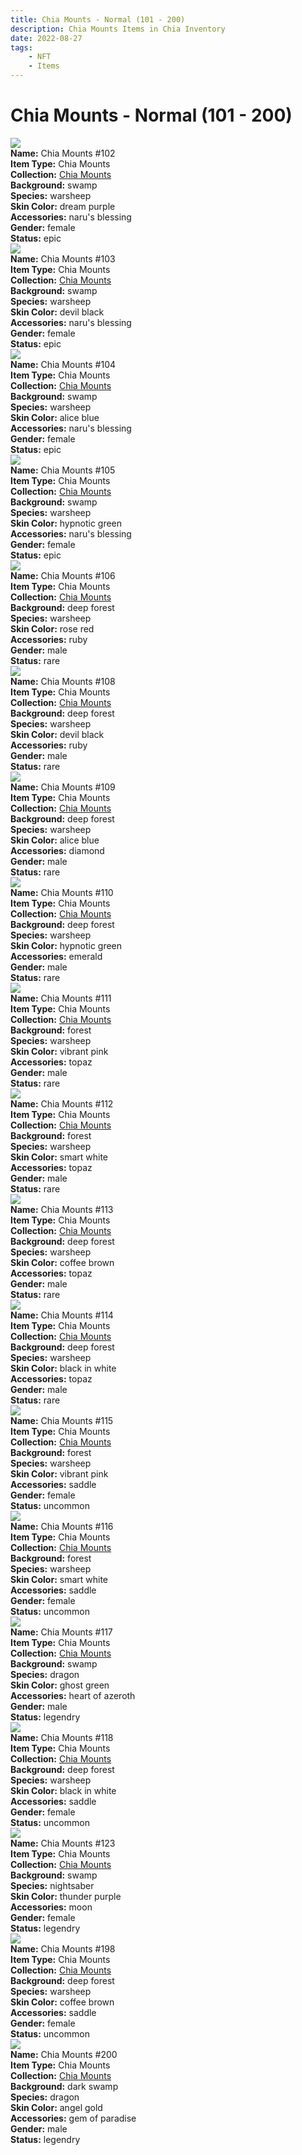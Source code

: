 ```yaml
---
title: Chia Mounts - Normal (101 - 200)
description: Chia Mounts Items in Chia Inventory
date: 2022-08-27
tags:
    - NFT
    - Items
---
```


# Chia Mounts - Normal (101 - 200)
<div class="item_thumbnail">
<img loading="lazy" src="https://57hctjf4hochlnwhoarxhcyvif4smadfiysgives5yh32mulhl4q.arweave.net/784ppLw7hHW2x3Ajc4sVQXkmAGVGJGRUku4PvTKLOvk"><br/>
<div><strong>Name:</strong> Chia Mounts #102</div>
<div><strong>Item Type:</strong> Chia Mounts</div>
<div><strong>Collection:</strong> <a href="https://www.spacescan.io/xch/nft/collection/col1ykj00rq56xs235zumwcwa3w7j927cqfgqatvp795q4wav5fs5hrqu668my">Chia Mounts</a></div>
<div><strong>Background:</strong> swamp</div>
<div><strong>Species:</strong> warsheep</div>
<div><strong>Skin Color:</strong> dream purple</div>
<div><strong>Accessories:</strong> naru's blessing</div>
<div><strong>Gender:</strong> female</div>
<div><strong>Status:</strong> epic</div>
</div>
<div class="item_thumbnail">
<img loading="lazy" src="https://tti5jhksmwhpaedfumul6f65pak6fetls2yw7xrz3c4t54k3pibq.arweave.net/nNHUnVJljvAQZaMovxfdeBXikmuWsW_eOdi5PvFbegM"><br/>
<div><strong>Name:</strong> Chia Mounts #103</div>
<div><strong>Item Type:</strong> Chia Mounts</div>
<div><strong>Collection:</strong> <a href="https://www.spacescan.io/xch/nft/collection/col1ykj00rq56xs235zumwcwa3w7j927cqfgqatvp795q4wav5fs5hrqu668my">Chia Mounts</a></div>
<div><strong>Background:</strong> swamp</div>
<div><strong>Species:</strong> warsheep</div>
<div><strong>Skin Color:</strong> devil black</div>
<div><strong>Accessories:</strong> naru's blessing</div>
<div><strong>Gender:</strong> female</div>
<div><strong>Status:</strong> epic</div>
</div>
<div class="item_thumbnail">
<img loading="lazy" src="https://reln3i7gy66a7vhhcijpo7opjtd6xsnhysjlyzmdgepig2bembqq.arweave.net/iRbdo-bHvA_U5xIS933PTMfryafEkrxlgzEeg2gkYGE"><br/>
<div><strong>Name:</strong> Chia Mounts #104</div>
<div><strong>Item Type:</strong> Chia Mounts</div>
<div><strong>Collection:</strong> <a href="https://www.spacescan.io/xch/nft/collection/col1ykj00rq56xs235zumwcwa3w7j927cqfgqatvp795q4wav5fs5hrqu668my">Chia Mounts</a></div>
<div><strong>Background:</strong> swamp</div>
<div><strong>Species:</strong> warsheep</div>
<div><strong>Skin Color:</strong> alice blue</div>
<div><strong>Accessories:</strong> naru's blessing</div>
<div><strong>Gender:</strong> female</div>
<div><strong>Status:</strong> epic</div>
</div>
<div class="item_thumbnail">
<img loading="lazy" src="https://psdoxfcnc6ifjco6rttt5d6z6nmtg7quch5m2wmkqwkhk33zklra.arweave.net/fIbrlE0XkFSJ3oznPo_Z81kzfhQR-s1ZioWUdW95UuI"><br/>
<div><strong>Name:</strong> Chia Mounts #105</div>
<div><strong>Item Type:</strong> Chia Mounts</div>
<div><strong>Collection:</strong> <a href="https://www.spacescan.io/xch/nft/collection/col1ykj00rq56xs235zumwcwa3w7j927cqfgqatvp795q4wav5fs5hrqu668my">Chia Mounts</a></div>
<div><strong>Background:</strong> swamp</div>
<div><strong>Species:</strong> warsheep</div>
<div><strong>Skin Color:</strong> hypnotic green</div>
<div><strong>Accessories:</strong> naru's blessing</div>
<div><strong>Gender:</strong> female</div>
<div><strong>Status:</strong> epic</div>
</div>
<div class="item_thumbnail">
<img loading="lazy" src="https://ctt26opjc62p4qlbrn54snupabb3mx5yevkhlsjukixlv4xpbc6a.arweave.net/FOevOekXtP5BYYt7yTaPAEO2X7glVHXJNFIuuvLvCLw"><br/>
<div><strong>Name:</strong> Chia Mounts #106</div>
<div><strong>Item Type:</strong> Chia Mounts</div>
<div><strong>Collection:</strong> <a href="https://www.spacescan.io/xch/nft/collection/col1ykj00rq56xs235zumwcwa3w7j927cqfgqatvp795q4wav5fs5hrqu668my">Chia Mounts</a></div>
<div><strong>Background:</strong> deep forest</div>
<div><strong>Species:</strong> warsheep</div>
<div><strong>Skin Color:</strong> rose red</div>
<div><strong>Accessories:</strong> ruby</div>
<div><strong>Gender:</strong> male</div>
<div><strong>Status:</strong> rare</div>
</div>
<div class="item_thumbnail">
<img loading="lazy" src="https://4uefeoxodvkpf2dobwh2kzp65pfk4eaoocxl5jmsq3wphzckjiuq.arweave.net/5QhSOu4dVPLobg2PpWX-68quEA5wrr6lkobs8-RKSik"><br/>
<div><strong>Name:</strong> Chia Mounts #108</div>
<div><strong>Item Type:</strong> Chia Mounts</div>
<div><strong>Collection:</strong> <a href="https://www.spacescan.io/xch/nft/collection/col1ykj00rq56xs235zumwcwa3w7j927cqfgqatvp795q4wav5fs5hrqu668my">Chia Mounts</a></div>
<div><strong>Background:</strong> deep forest</div>
<div><strong>Species:</strong> warsheep</div>
<div><strong>Skin Color:</strong> devil black</div>
<div><strong>Accessories:</strong> ruby</div>
<div><strong>Gender:</strong> male</div>
<div><strong>Status:</strong> rare</div>
</div>
<div class="item_thumbnail">
<img loading="lazy" src="https://va6bvljhnn7slfyjvcnys5zwletlewwjmbekbvpvfi6nqfwzt6wa.arweave.net/qDwarSdrfyWXCaibiXc2WSayWslgSKDV9So82BbZn6w"><br/>
<div><strong>Name:</strong> Chia Mounts #109</div>
<div><strong>Item Type:</strong> Chia Mounts</div>
<div><strong>Collection:</strong> <a href="https://www.spacescan.io/xch/nft/collection/col1ykj00rq56xs235zumwcwa3w7j927cqfgqatvp795q4wav5fs5hrqu668my">Chia Mounts</a></div>
<div><strong>Background:</strong> deep forest</div>
<div><strong>Species:</strong> warsheep</div>
<div><strong>Skin Color:</strong> alice blue</div>
<div><strong>Accessories:</strong> diamond</div>
<div><strong>Gender:</strong> male</div>
<div><strong>Status:</strong> rare</div>
</div>
<div class="item_thumbnail">
<img loading="lazy" src="https://seyibdo22cim2jmieenmdec5olbeh7q7cvdoz5643fkbeekzjica.arweave.net/kTCAjdrQkM0liCEawZBdcsJD_h8VRuz33NlUEhFZSgQ"><br/>
<div><strong>Name:</strong> Chia Mounts #110</div>
<div><strong>Item Type:</strong> Chia Mounts</div>
<div><strong>Collection:</strong> <a href="https://www.spacescan.io/xch/nft/collection/col1ykj00rq56xs235zumwcwa3w7j927cqfgqatvp795q4wav5fs5hrqu668my">Chia Mounts</a></div>
<div><strong>Background:</strong> deep forest</div>
<div><strong>Species:</strong> warsheep</div>
<div><strong>Skin Color:</strong> hypnotic green</div>
<div><strong>Accessories:</strong> emerald</div>
<div><strong>Gender:</strong> male</div>
<div><strong>Status:</strong> rare</div>
</div>
<div class="item_thumbnail">
<img loading="lazy" src="https://oz47pe6pv62ld72fbyukdg56qvwau3czdvogtkkcdp4v4jrujqwq.arweave.net/dnn3k8-vtLH_RQ4ooZu-hWwKbFkdXGmpQhv5XiY0TC0"><br/>
<div><strong>Name:</strong> Chia Mounts #111</div>
<div><strong>Item Type:</strong> Chia Mounts</div>
<div><strong>Collection:</strong> <a href="https://www.spacescan.io/xch/nft/collection/col1ykj00rq56xs235zumwcwa3w7j927cqfgqatvp795q4wav5fs5hrqu668my">Chia Mounts</a></div>
<div><strong>Background:</strong> forest</div>
<div><strong>Species:</strong> warsheep</div>
<div><strong>Skin Color:</strong> vibrant pink</div>
<div><strong>Accessories:</strong> topaz</div>
<div><strong>Gender:</strong> male</div>
<div><strong>Status:</strong> rare</div>
</div>
<div class="item_thumbnail">
<img loading="lazy" src="https://jlmby4heqdajqbzkdirwkor6aa3ggx5ds6lvmhmubl5qvwun425a.arweave.net/StgccOSAwJgHKhojZTo-ADZjX6OXl1YdlAr7CtqN5ro"><br/>
<div><strong>Name:</strong> Chia Mounts #112</div>
<div><strong>Item Type:</strong> Chia Mounts</div>
<div><strong>Collection:</strong> <a href="https://www.spacescan.io/xch/nft/collection/col1ykj00rq56xs235zumwcwa3w7j927cqfgqatvp795q4wav5fs5hrqu668my">Chia Mounts</a></div>
<div><strong>Background:</strong> forest</div>
<div><strong>Species:</strong> warsheep</div>
<div><strong>Skin Color:</strong> smart white</div>
<div><strong>Accessories:</strong> topaz</div>
<div><strong>Gender:</strong> male</div>
<div><strong>Status:</strong> rare</div>
</div>
<div class="item_thumbnail">
<img loading="lazy" src="https://xlxbq5zqhqz6is7u2lyon2errzheiurbnsvkyyb2krseuylxrhwa.arweave.net/uu4YdzA8M-RL9NLw5uiRjk5EUiFsqqxgOlRkSmF3iew"><br/>
<div><strong>Name:</strong> Chia Mounts #113</div>
<div><strong>Item Type:</strong> Chia Mounts</div>
<div><strong>Collection:</strong> <a href="https://www.spacescan.io/xch/nft/collection/col1ykj00rq56xs235zumwcwa3w7j927cqfgqatvp795q4wav5fs5hrqu668my">Chia Mounts</a></div>
<div><strong>Background:</strong> deep forest</div>
<div><strong>Species:</strong> warsheep</div>
<div><strong>Skin Color:</strong> coffee brown</div>
<div><strong>Accessories:</strong> topaz</div>
<div><strong>Gender:</strong> male</div>
<div><strong>Status:</strong> rare</div>
</div>
<div class="item_thumbnail">
<img loading="lazy" src="https://hqosn4flhflqpcylamrkl2lc6mbirqqwnuvr7qajab7yj6eoi4pq.arweave.net/PB0m8Ks5VweLCwMipeli8wKIwhZtKx_ACQB_hPiORx8"><br/>
<div><strong>Name:</strong> Chia Mounts #114</div>
<div><strong>Item Type:</strong> Chia Mounts</div>
<div><strong>Collection:</strong> <a href="https://www.spacescan.io/xch/nft/collection/col1ykj00rq56xs235zumwcwa3w7j927cqfgqatvp795q4wav5fs5hrqu668my">Chia Mounts</a></div>
<div><strong>Background:</strong> deep forest</div>
<div><strong>Species:</strong> warsheep</div>
<div><strong>Skin Color:</strong> black in white</div>
<div><strong>Accessories:</strong> topaz</div>
<div><strong>Gender:</strong> male</div>
<div><strong>Status:</strong> rare</div>
</div>
<div class="item_thumbnail">
<img loading="lazy" src="https://rwz3ud3mff3kprektbpnfeo4i4bbbnfv422b4wrtpj72jjax7eua.arweave.net/jbO6D2wpdqfEiphe0pHcRwIQtLXmtB5aM3p_pKQX-Sg"><br/>
<div><strong>Name:</strong> Chia Mounts #115</div>
<div><strong>Item Type:</strong> Chia Mounts</div>
<div><strong>Collection:</strong> <a href="https://www.spacescan.io/xch/nft/collection/col1ykj00rq56xs235zumwcwa3w7j927cqfgqatvp795q4wav5fs5hrqu668my">Chia Mounts</a></div>
<div><strong>Background:</strong> forest</div>
<div><strong>Species:</strong> warsheep</div>
<div><strong>Skin Color:</strong> vibrant pink</div>
<div><strong>Accessories:</strong> saddle</div>
<div><strong>Gender:</strong> female</div>
<div><strong>Status:</strong> uncommon</div>
</div>
<div class="item_thumbnail">
<img loading="lazy" src="https://qb3zqxyt6crv7yjzmfssgw2m2ocmihripso2nqiub36b5sg4xszq.arweave.net/gHeYXxPwo1_hOWFlI1tM04TEHih8nabBFA78HsjcvLM"><br/>
<div><strong>Name:</strong> Chia Mounts #116</div>
<div><strong>Item Type:</strong> Chia Mounts</div>
<div><strong>Collection:</strong> <a href="https://www.spacescan.io/xch/nft/collection/col1ykj00rq56xs235zumwcwa3w7j927cqfgqatvp795q4wav5fs5hrqu668my">Chia Mounts</a></div>
<div><strong>Background:</strong> forest</div>
<div><strong>Species:</strong> warsheep</div>
<div><strong>Skin Color:</strong> smart white</div>
<div><strong>Accessories:</strong> saddle</div>
<div><strong>Gender:</strong> female</div>
<div><strong>Status:</strong> uncommon</div>
</div>
<div class="item_thumbnail">
<img loading="lazy" src="https://zv3j75xgn3lonbdlsixofz6wzyckbryioriylcexqtrbisw6t6pq.arweave.net/zXaf9uZu1uaEa5Iu4ufWzgSgxwh0UYWIl4TiFEren58"><br/>
<div><strong>Name:</strong> Chia Mounts #117</div>
<div><strong>Item Type:</strong> Chia Mounts</div>
<div><strong>Collection:</strong> <a href="https://www.spacescan.io/xch/nft/collection/col1ykj00rq56xs235zumwcwa3w7j927cqfgqatvp795q4wav5fs5hrqu668my">Chia Mounts</a></div>
<div><strong>Background:</strong> swamp</div>
<div><strong>Species:</strong> dragon</div>
<div><strong>Skin Color:</strong> ghost green</div>
<div><strong>Accessories:</strong> heart of azeroth</div>
<div><strong>Gender:</strong> male</div>
<div><strong>Status:</strong> legendry</div>
</div>
<div class="item_thumbnail">
<img loading="lazy" src="https://lt7vactfmt43xaoazma6zjcdbnslhpu3yg7idbhk6e5stwk2kigq.arweave.net/XP9QCmVk-buBwMsB7KRDC2SzvpvBvoGE6vE7KdlaUg0"><br/>
<div><strong>Name:</strong> Chia Mounts #118</div>
<div><strong>Item Type:</strong> Chia Mounts</div>
<div><strong>Collection:</strong> <a href="https://www.spacescan.io/xch/nft/collection/col1ykj00rq56xs235zumwcwa3w7j927cqfgqatvp795q4wav5fs5hrqu668my">Chia Mounts</a></div>
<div><strong>Background:</strong> deep forest</div>
<div><strong>Species:</strong> warsheep</div>
<div><strong>Skin Color:</strong> black in white</div>
<div><strong>Accessories:</strong> saddle</div>
<div><strong>Gender:</strong> female</div>
<div><strong>Status:</strong> uncommon</div>
</div>
<div class="item_thumbnail">
<img loading="lazy" src="https://eavsbocn2ufwyql3xokzfpzq3d2lbow74iaabe5kszdcgcmhxkaa.arweave.net/ICsguE3VC2xBe7uVkr8w2PSwut_iAACTqpZGIwmHuoA"><br/>
<div><strong>Name:</strong> Chia Mounts #123</div>
<div><strong>Item Type:</strong> Chia Mounts</div>
<div><strong>Collection:</strong> <a href="https://www.spacescan.io/xch/nft/collection/col1ykj00rq56xs235zumwcwa3w7j927cqfgqatvp795q4wav5fs5hrqu668my">Chia Mounts</a></div>
<div><strong>Background:</strong> swamp</div>
<div><strong>Species:</strong> nightsaber</div>
<div><strong>Skin Color:</strong> thunder purple</div>
<div><strong>Accessories:</strong> moon</div>
<div><strong>Gender:</strong> female</div>
<div><strong>Status:</strong> legendry</div>
</div>
<div class="item_thumbnail">
<img loading="lazy" src="https://qeaajy7jwjyb5t6aloutfkhejohezfnadhholtsjqfnrlnn4ydfa.arweave.net/gQAE4-mycB7PwFupMqjkS45MlaAZzuXOSYFbFbW8wMo"><br/>
<div><strong>Name:</strong> Chia Mounts #198</div>
<div><strong>Item Type:</strong> Chia Mounts</div>
<div><strong>Collection:</strong> <a href="https://www.spacescan.io/xch/nft/collection/col1ykj00rq56xs235zumwcwa3w7j927cqfgqatvp795q4wav5fs5hrqu668my">Chia Mounts</a></div>
<div><strong>Background:</strong> deep forest</div>
<div><strong>Species:</strong> warsheep</div>
<div><strong>Skin Color:</strong> coffee brown</div>
<div><strong>Accessories:</strong> saddle</div>
<div><strong>Gender:</strong> female</div>
<div><strong>Status:</strong> uncommon</div>
</div>
<div class="item_thumbnail">
<img loading="lazy" src="https://pkiimponhhsh4c6lhcavhveefx6ilyc2zgqcehdlswobpqakoj5q.arweave.net/epCGPc055H4LyziBU9SELfyF4FrJoCIca5WcF8AKcns"><br/>
<div><strong>Name:</strong> Chia Mounts #200</div>
<div><strong>Item Type:</strong> Chia Mounts</div>
<div><strong>Collection:</strong> <a href="https://www.spacescan.io/xch/nft/collection/col1ykj00rq56xs235zumwcwa3w7j927cqfgqatvp795q4wav5fs5hrqu668my">Chia Mounts</a></div>
<div><strong>Background:</strong> dark swamp</div>
<div><strong>Species:</strong> dragon</div>
<div><strong>Skin Color:</strong> angel gold</div>
<div><strong>Accessories:</strong> gem of paradise</div>
<div><strong>Gender:</strong> male</div>
<div><strong>Status:</strong> legendry</div>
</div>


